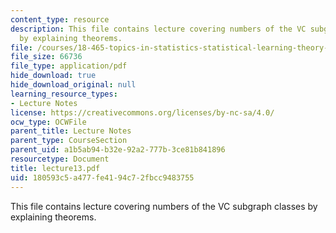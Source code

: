 ```yaml
---
content_type: resource
description: This file contains lecture covering numbers of the VC subgraph classes
  by explaining theorems.
file: /courses/18-465-topics-in-statistics-statistical-learning-theory-spring-2007/180593c5a477fe4194c72fbcc9483755_lecture13.pdf
file_size: 66736
file_type: application/pdf
hide_download: true
hide_download_original: null
learning_resource_types:
- Lecture Notes
license: https://creativecommons.org/licenses/by-nc-sa/4.0/
ocw_type: OCWFile
parent_title: Lecture Notes
parent_type: CourseSection
parent_uid: a1b5ab94-b32e-92a2-777b-3ce81b841896
resourcetype: Document
title: lecture13.pdf
uid: 180593c5-a477-fe41-94c7-2fbcc9483755
---
```

This file contains lecture covering numbers of the VC subgraph classes by explaining theorems.